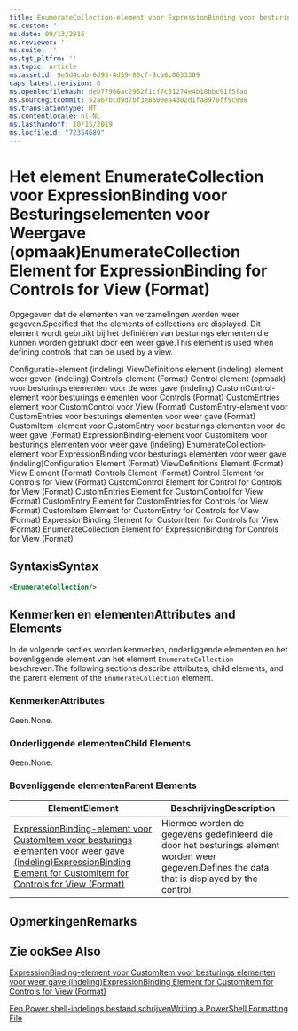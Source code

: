 ```yaml
---
title: EnumerateCollection-element voor ExpressionBinding voor besturings elementen voor weer gave (indeling) | Microsoft Docs
ms.custom: ''
ms.date: 09/13/2016
ms.reviewer: ''
ms.suite: ''
ms.tgt_pltfrm: ''
ms.topic: article
ms.assetid: 9e5d4cab-6d93-4d59-80cf-9ca0c0633309
caps.latest.revision: 6
ms.openlocfilehash: deb77960ac2962f1cf7c51274e4b18bbc91f5fad
ms.sourcegitcommit: 52a67bcd9d7bf3e8600ea4302d1fa8970ff9c998
ms.translationtype: MT
ms.contentlocale: nl-NL
ms.lasthandoff: 10/15/2019
ms.locfileid: "72354689"
---
```

# <a name="enumeratecollection-element-for-expressionbinding-for-controls-for-view-format"></a><span data-ttu-id="8778f-102">Het element EnumerateCollection voor ExpressionBinding voor Besturingselementen voor Weergave (opmaak)</span><span class="sxs-lookup"><span data-stu-id="8778f-102">EnumerateCollection Element for ExpressionBinding for Controls for View (Format)</span></span>

<span data-ttu-id="8778f-103">Opgegeven dat de elementen van verzamelingen worden weer gegeven.</span><span class="sxs-lookup"><span data-stu-id="8778f-103">Specified that the elements of collections are displayed.</span></span> <span data-ttu-id="8778f-104">Dit element wordt gebruikt bij het definiëren van besturings elementen die kunnen worden gebruikt door een weer gave.</span><span class="sxs-lookup"><span data-stu-id="8778f-104">This element is used when defining controls that can be used by a view.</span></span>

<span data-ttu-id="8778f-105">Configuratie-element (indeling) ViewDefinitions element (indeling) element weer geven (indeling) Controls-element (Format) Control element (opmaak) voor besturings elementen voor de weer gave (indeling) CustomControl-element voor besturings elementen voor Controls (Format) CustomEntries element voor CustomControl voor View (Format) CustomEntry-element voor CustomEntries voor besturings elementen voor weer gave (Format) CustomItem-element voor CustomEntry voor besturings elementen voor de weer gave (Format) ExpressionBinding-element voor CustomItem voor besturings elementen voor weer gave (indeling) EnumerateCollection-element voor ExpressionBinding voor besturings elementen voor weer gave (indeling)</span><span class="sxs-lookup"><span data-stu-id="8778f-105">Configuration Element (Format) ViewDefinitions Element (Format) View Element (Format) Controls Element (Format) Control Element for Controls for View (Format) CustomControl Element for Control for Controls for View (Format) CustomEntries Element for CustomControl for View (Format) CustomEntry Element for CustomEntries for Controls for View (Format) CustomItem Element for CustomEntry for Controls for View (Format) ExpressionBinding Element for CustomItem for Controls for View (Format) EnumerateCollection Element for ExpressionBinding for Controls for View (Format)</span></span>

## <a name="syntax"></a><span data-ttu-id="8778f-106">Syntaxis</span><span class="sxs-lookup"><span data-stu-id="8778f-106">Syntax</span></span>

```xml
<EnumerateCollection/>
```

## <a name="attributes-and-elements"></a><span data-ttu-id="8778f-107">Kenmerken en elementen</span><span class="sxs-lookup"><span data-stu-id="8778f-107">Attributes and Elements</span></span>

<span data-ttu-id="8778f-108">In de volgende secties worden kenmerken, onderliggende elementen en het bovenliggende element van het element `EnumerateCollection` beschreven.</span><span class="sxs-lookup"><span data-stu-id="8778f-108">The following sections describe attributes, child elements, and the parent element of the `EnumerateCollection` element.</span></span>

### <a name="attributes"></a><span data-ttu-id="8778f-109">Kenmerken</span><span class="sxs-lookup"><span data-stu-id="8778f-109">Attributes</span></span>

<span data-ttu-id="8778f-110">Geen.</span><span class="sxs-lookup"><span data-stu-id="8778f-110">None.</span></span>

### <a name="child-elements"></a><span data-ttu-id="8778f-111">Onderliggende elementen</span><span class="sxs-lookup"><span data-stu-id="8778f-111">Child Elements</span></span>

<span data-ttu-id="8778f-112">Geen.</span><span class="sxs-lookup"><span data-stu-id="8778f-112">None.</span></span>

### <a name="parent-elements"></a><span data-ttu-id="8778f-113">Bovenliggende elementen</span><span class="sxs-lookup"><span data-stu-id="8778f-113">Parent Elements</span></span>

|<span data-ttu-id="8778f-114">Element</span><span class="sxs-lookup"><span data-stu-id="8778f-114">Element</span></span>|<span data-ttu-id="8778f-115">Beschrijving</span><span class="sxs-lookup"><span data-stu-id="8778f-115">Description</span></span>|
|-------------|-----------------|
|[<span data-ttu-id="8778f-116">ExpressionBinding-element voor CustomItem voor besturings elementen voor weer gave (indeling)</span><span class="sxs-lookup"><span data-stu-id="8778f-116">ExpressionBinding Element for CustomItem for Controls for View (Format)</span></span>](./expressionbinding-element-for-customitem-for-controls-for-view-format.md)|<span data-ttu-id="8778f-117">Hiermee worden de gegevens gedefinieerd die door het besturings element worden weer gegeven.</span><span class="sxs-lookup"><span data-stu-id="8778f-117">Defines the data that is displayed by the control.</span></span>|

## <a name="remarks"></a><span data-ttu-id="8778f-118">Opmerkingen</span><span class="sxs-lookup"><span data-stu-id="8778f-118">Remarks</span></span>

## <a name="see-also"></a><span data-ttu-id="8778f-119">Zie ook</span><span class="sxs-lookup"><span data-stu-id="8778f-119">See Also</span></span>

[<span data-ttu-id="8778f-120">ExpressionBinding-element voor CustomItem voor besturings elementen voor weer gave (indeling)</span><span class="sxs-lookup"><span data-stu-id="8778f-120">ExpressionBinding Element for CustomItem for Controls for View (Format)</span></span>](./expressionbinding-element-for-customitem-for-controls-for-view-format.md)

[<span data-ttu-id="8778f-121">Een Power shell-indelings bestand schrijven</span><span class="sxs-lookup"><span data-stu-id="8778f-121">Writing a PowerShell Formatting File</span></span>](./writing-a-powershell-formatting-file.md)

